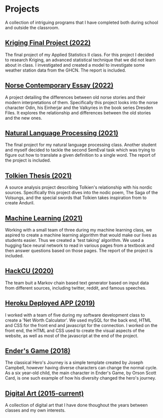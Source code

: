 # Projects
A collection of intriguing programs that I have completed both during school and outside the classroom.

## [Kriging Final Project (2022)](/Stat2_Final_Project/Stat2_Report.pdf)
The final project of my Applied Statistics II class. For this project I decided to research Kriging, an advanced statistical technique that we did not learn about in class. I investigated and created a model to investigate some weather station data from the GHCN. The report is included.

## [Norse Contemporary Essay (2022)](/Norse_Contemporary_Essay.docx)
A project detailing the differences between old norse stories and their modern interpretations of them. Specifically this project looks into the norse character Odin, his Einherjar and the Valkyries in the book series Dresden Files. It explores the relationship and differences between the old stories and the new ones.

## [Natural Language Processing (2021)](/Natural_Language_Processing_Project/NLP_Report.pdf)
The final project for my natural language processing class. Another student and myself decided to tackle the second SemEval task which was trying to figure out how to translate a given definition to a single word. The report of the project is included. 

## [Tolkien Thesis (2021)](/Tolkien_Thesis/)
A source analysis project describing Tolkien's relationship with his nordic sources. Specifically this project dives into the nodic poem, The Saga of the Volsungs, and the special swords that Tolkien takes inspiration from to create Anduril.

## [Machine Learning (2021)](/Machine_Learning_Project/ML_Report.pdf)
Working with a small team of three during my machine learning class, we aspired to create a machine learning algorithm that would make our lives as students easier. Thus we created a 'test taking' algorithm. We used a hugging face neural network to read in various pages from a textbook and then answer questions based on those pages. The report of the project is included.

## [HackCU (2020)](https://github.com/jacobfelknor/PostGold---HackCU2020)
The team buit a Markov chain based text generator based on input data from different sources, including twitter, reddit, and famous speeches. 

## [Heroku Deployed APP (2019)](/Heroku_Deployed_App.zip)
I worked with a team of five during my software development class to create a 'Net Worth Calculator'. We used mySQL for the back end, HTML and CSS for the front end and javascript for the connection. I worked on the front end, the HTML and CSS used to create the visual aspects of the website, as well as most of the javascript at the end of the project. 

## [Ender's Game (2018)](/Enders_Game/)
The classical Hero's Journey is a simple template created by Joseph Campbell, however having diverse characters can change the normal cycle. As a six year-old child, the main character in Ender's Game, by Orson Scott Card, is one such example of how his diversity changed the hero's journey.

## [Digital Art (2015-current)](/Digital_Art/)
A collection of digital art that I have done thoughout the years between classes and my own interests. 